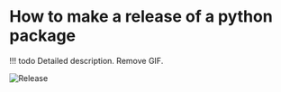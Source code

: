 # How to make a release of a python package

!!! todo
    Detailed description. Remove GIF.


![Release](../../assets/images/python_development/release.gif)